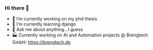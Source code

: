 ### Hi there 👋



- 🔭 I’m currently working on my phd thesis
- 🌱 I’m currently learning django
- 💬 Ask me about anything...I guess
- 🏭 Currently working on AI and Automation projects @ Brengtech GmbH: https://brengtech.de
